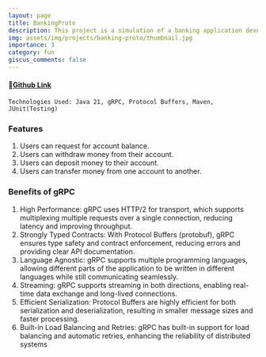 ```yaml
---
layout: page
title: BankingProto
description: This project is a simulation of a banking application developed using gRPC in Java. The application demonstrates the use of gRPC for client-server communication, ensuring efficient, scalable, and high-performance interactions. The project is structured with clean code principles and includes proper integration tests between the client and server applications.
img: assets/img/projects/banking-proto/thumbnail.jpg
importance: 3
category: fun
giscus_comments: false
---
```


#### 🔗[Github Link](https://github.com/deepjyotk/BankingProto)

    Technologies Used: Java 21, gRPC, Protocol Buffers, Maven, JUnit(Testing)

### Features

1. Users can request for account balance.
2. Users can withdraw money from their account.
3. Users can deposit money to their account.
4. Users can transfer money from one account to another.

### Benefits of gRPC

1. High Performance: gRPC uses HTTP/2 for transport, which supports multiplexing multiple requests over a single connection, reducing latency and improving throughput.
2. Strongly Typed Contracts: With Protocol Buffers (protobuf), gRPC ensures type safety and contract enforcement, reducing errors and providing clear API documentation.
3. Language Agnostic: gRPC supports multiple programming languages, allowing different parts of the application to be written in different languages while still communicating seamlessly.
4. Streaming: gRPC supports streaming in both directions, enabling real-time data exchange and long-lived connections.
5. Efficient Serialization: Protocol Buffers are highly efficient for both serialization and deserialization, resulting in smaller message sizes and faster processing.
6. Built-in Load Balancing and Retries: gRPC has built-in support for load balancing and automatic retries, enhancing the reliability of distributed systems

